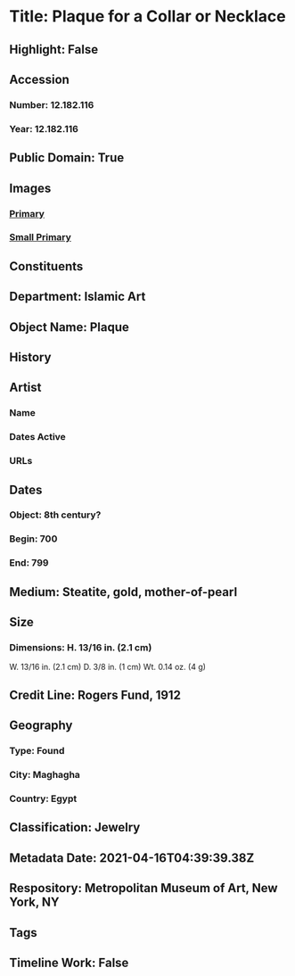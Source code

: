 # Title: Plaque for a Collar or Necklace
## Highlight: False
## Accession
### Number: 12.182.116
### Year: 12.182.116
## Public Domain: True
## Images
### [Primary](https://images.metmuseum.org/CRDImages/is/original/sf12-182-116.jpg)
### [Small Primary](https://images.metmuseum.org/CRDImages/is/web-large/sf12-182-116.jpg)
## Constituents
## Department: Islamic Art
## Object Name: Plaque
## History
## Artist
### Name
### Dates Active
### URLs
## Dates
### Object: 8th century?
### Begin: 700
### End: 799
## Medium: Steatite, gold, mother-of-pearl
## Size
### Dimensions: H. 13/16 in. (2.1 cm)
W. 13/16 in. (2.1 cm)
D. 3/8 in. (1 cm)
Wt. 0.14 oz. (4 g)
## Credit Line: Rogers Fund, 1912
## Geography
### Type: Found
### City: Maghagha
### Country: Egypt
## Classification: Jewelry
## Metadata Date: 2021-04-16T04:39:39.38Z
## Respository: Metropolitan Museum of Art, New York, NY
## Tags
## Timeline Work: False